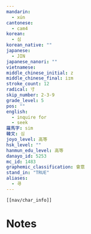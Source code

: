 ```yaml
---
mandarin:
  - xún
cantonese:
  - cam4
korean:
  - 심
korean_native: ""
japanese:
  - JIN
japanese_nanori: ""
vietnamese:
middle_chinese_initial: z
middle_chinese_final: iɪm
stroke_count: 12
radical: 寸
skip_number: 2-3-9
grade_level: 5
pos: ""
english:
  - inquire for
  - seek
羅馬字: sim
韓文: 심
joyo_level: 高等
hsk_level: ""
hanmun_edu_level: 高等
danayo_id: 5253
mc_id: 1483
graphemic_classification: 會意
stand_in: "TRUE"
aliases:
  - 寻
---
```

```meta-bind-embed
[[nav/char_info]]
```

# Notes
